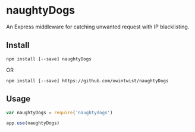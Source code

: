 # naughtyDogs

An Express middleware for catching unwanted request with IP blacklisting.


## Install

```npm install [--save] naughtyDogs```

OR

```npm install [--save] https://github.com/owintwist/naughtyDogs```

## Usage

```javascript
var naughtyDogs = require('naughtydogs')

app.use(naughtyDogs)
```

